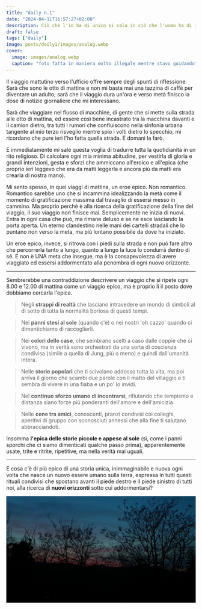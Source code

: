 ```yaml
---
title: "daily n.1"
date: "2024-04-11T16:57:27+02:00"
description: Ciò che l'io ha di unico si cela in ciò che l'uomo ha di inimmaginabile
draft: false
tags: ["daily"]
image: posts/daily1/images/analog.webp
cover:
  image: images/analog.webp
  caption: "foto fatta in maniera molto illegale mentre stavo guidando"
---
```


Il viaggio mattutino verso l'ufficio offre sempre degli spunti di riflessione. Sarà che sono le otto di mattina e non mi basta mai una tazzina di caffè per diventare un adulto; sarà che il viaggio dura un'ora e verso metà finisco la dose di notizie giornaliere che mi interessano.

Sarà che viaggiare nel flusso di macchine, di gente che si mette sulla strada alle otto di mattina, ed essere così bene incastrato tra la macchina davanti e il camion dietro, tra tutti i rumori che confluiscono nella sinfonia urbana tangente al mio terzo risveglio mentre spio i volti dietro lo specchio, mi ricordano che pure ieri l'ho fatta quella strada. E domani la farò.

E immediatamente mi sale questa voglia di tradurre tutta la quotidianità in un rito religioso. Di calcolare ogni mia minima abitudine, per vestirla di gloria e grandi intenzioni, gesta e sforzi che ammiccano all'eroico e all'epica (che proprio ieri leggevo che era da matti leggerla e ancora più da matti era crearla di nostra mano).

Mi sento spesso, in quei viaggi di mattina, un eroe epico. Non romantico. Romantico sarebbe uno che si incammina idealizzando la metà come il momento di gratificazione massima dal travaglio di essersi messo in cammino. Ma proprio perchè è alla ricerca della gratificazione della fine del viaggio, il suo viaggio non finisce mai. Semplicemente ne inizia di nuovi. Entra in ogni casa che può, ma rimane deluso e se ne esce lasciando la porta aperta. Un eterno clandestino nelle mani dei cartelli stradali che lo puntano non verso la meta, ma più lontano possibile da dove ha iniziato.

Un eroe epico, invece, si ritrova con i piedi sulla strada e non può fare altro che percorrerla tanto a lungo, quanto a lungo la luce lo condurrà dentro di sè. E non è UNA meta che insegue, ma è la consapevolezza di avere viaggiato ed essersi addormentato alla penombra di ogni nuovo orizzonte.

---

Sembrerebbe una contraddizione descrivere un viaggio che si ripete ogni 8.00 e 12.00 di mattina come un viaggio epico, ma è proprio lì il posto dove dobbiamo cercarla l'epica.

>Negli **strappi di realtà** che lasciano intravedere un mondo di simboli al di sotto di tutta la normalità boriosa di questi tempi. 

>Nei **panni stesi al sole** (quando c'è) o nei nostri 'oh cazzo' quando ci dimentichiamo di raccoglierli. 

>Nei **colori delle case**, che sembrano scelti a caso dalle coppie che ci vivono, ma in verità sono orchestrati da una sorta di coscienza condivisa (simile a quella di Jung, più o meno) e quindi dall'umanità intera.

>Nelle **storie popolari** che ti scivolano addosso tutta la vita, ma poi arriva il giorno che scambi due parole con il matto del villaggio e ti sembra di vivere in una fiaba e un po' lo invidi.

>Nel **continuo sforzo umano di incontrarsi**, rifiutando che tempismo e distanza siano forze più ponderanti dell'amore e dell'amicizia.

>Nelle **cene tra amici**, conoscenti, pranzi condivisi coi colleghi, aperitivi di gruppo con sconosciuti annessi che alla fine ti salutano abbracciandoti.

Insomma **l'epica delle storie piccole e appese al sole** (sì, come i panni sporchi che ci siamo dimenticati qualche passo prima), apparentemente usate, trite e ritrite, ripetitive, ma nella verità mai uguali.

--- 

E cosa c'è di più epico di una storia unica, inimmaginabile e nuova ogni volta che nasce un nuovo essere umano sulla terra, espressa in tutti questi rituali condivisi che spostano avanti il piede destro e il piede sinistro di tutti noi, alla ricerca di **nuovi orizzonti** sotto cui addormentarsi?

![tramonto](images/tramonto.webp)